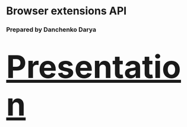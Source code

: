 <h1>Browser extensions API</h1>
<h3>Prepared by Danchenko Darya</h3>
<h1><a href="https://daryadan.github.io/reveal.js/" style="font-size: 3em;">Presentation</a></h1>

